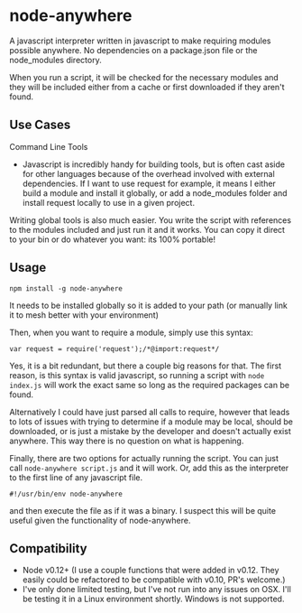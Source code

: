 node-anywhere
=============

A javascript interpreter written in javascript to make requiring modules possible anywhere. No dependencies on a package.json file or the node_modules directory.

When you run a script, it will be checked for the necessary modules and they will be included either from a cache or first downloaded if they aren't found.

## Use Cases

Command Line Tools
  - Javascript is incredibly handy for building tools, but is often cast aside for other languages because of the overhead involved with external dependencies. If I want to use request for example, it means I either build a module and install it globally, or add a node_modules folder and install request locally to use in a given project.


Writing global tools is also much easier. You write the script with references to the modules included and just run it and it works. You can copy it direct to your bin or do whatever you want: its 100% portable!


## Usage

`npm install -g node-anywhere`

It needs to be installed globally so it is added to your path (or manually link it to mesh better with your environment)

Then, when you want to require a module, simply use this syntax:

```
var request = require('request');/*@import:request*/
```

Yes, it is a bit redundant, but there a couple big reasons for that. The first reason, is this syntax is valid javascript, so running a script with `node index.js` will work the exact same so long as the required packages can be found.

Alternatively  I could have just parsed all calls to require, however that leads to lots of issues with trying to determine if a module may be local, should be downloaded, or is just a mistake by the developer and doesn't actually exist anywhere. This way there is no question on what is happening.

Finally, there are two options for actually running the script. You can just call `node-anywhere script.js` and it will work. Or, add this as the interpreter to the first line of any javascript file.

```
#!/usr/bin/env node-anywhere
```

and then execute the file as if it was a binary. I suspect this will be quite useful given the functionality of node-anywhere.


## Compatibility
* Node v0.12+ (I use a couple functions that were added in v0.12. They easily could be refactored to be compatible with v0.10, PR's welcome.)
* I've only done limited testing, but I've not run into any issues on OSX. I'll be testing it in a Linux environment shortly. Windows is not supported.